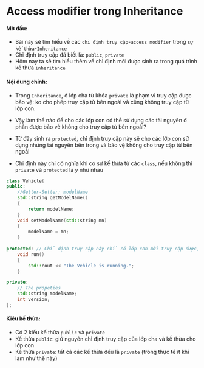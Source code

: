 # Access modifier trong Inheritance 

<h4>Mở đầu:</h4>

- Bài này sẽ tìm hiểu về các `chỉ định truy cập`-`access modifier` trong `sự kế thừa`-`Inheritance`
- Chỉ định truy cập đã biết là: `public`, `private` 
- Hôm nay ta sẽ tìm hiểu thêm về chỉ định mới được sinh ra trong quá trình kế thừa `inheritance` 

<h4>Nội dung chính:</h4>

- Trong `Inheritance`, ở lớp cha từ khóa `private` là phạm vi truy cập được bảo vệ: ko cho phép truy cặp từ bên ngoài và cũng không truy cặp từ lớp con.

- Vậy làm thế nào để cho các lớp con có thể sử dụng các tài nguyên ở phần được bảo về không cho truy cập từ bên ngoài? 
- Từ đây sinh ra `protected`, chỉ định truy cập này sẽ cho các lớp con sử dụng nhưng tài nguyên bên trong và bảo vệ không cho truy cập từ bên ngoài
- Chỉ định này chỉ có nghĩa khi có sự kế thừa từ các `class`, nếu không thì `private` và `protected` là y như nhau  

```C++
class Vehicle{
public:
    //Getter-Setter: modelName
    std::string getModelName()
    {
        return modelName;
    }
    void setModelName(std::string mn)
    {
        modelName = mn;
    }
    
protected: // Chỉ định truy cập này chỉ có lớp con mới truy cập được, không thể truy cập từ bên ngoài
    void run()
    {
        std::cout << "The Vehicle is running.";
    }

private:
    // The propeties 
    std::string modelName;
    int version; 
};
```

<h4>Kiểu kế thừa:</h4>

- Có 2 kiểu kế thừa `public` và `private`
- Kế thừa `public`: giữ nguyên chỉ định truy cặp của lớp cha và kế thừa cho lớp con 
- Kế thừa `private`: tất cả các kế thừa đều là `private` (trong thực tế ít khi làm như thế này)
